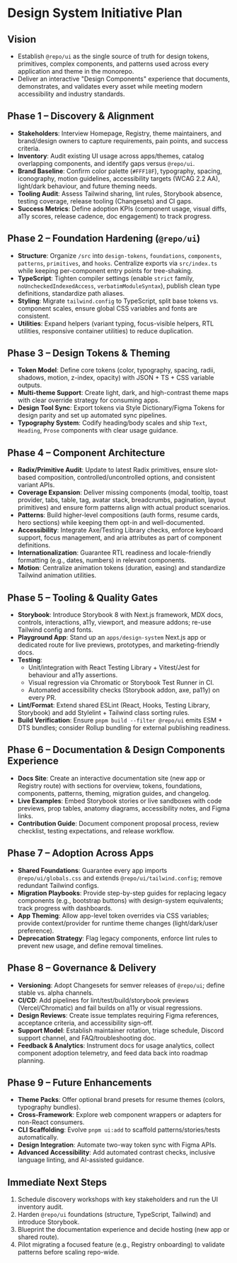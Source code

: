 # Design System Initiative Plan

## Vision

- Establish `@repo/ui` as the single source of truth for design tokens, primitives, complex components, and patterns used across every application and theme in the monorepo.
- Deliver an interactive "Design Components" experience that documents, demonstrates, and validates every asset while meeting modern accessibility and industry standards.

## Phase 1 – Discovery & Alignment

- **Stakeholders**: Interview Homepage, Registry, theme maintainers, and brand/design owners to capture requirements, pain points, and success criteria.
- **Inventory**: Audit existing UI usage across apps/themes, catalog overlapping components, and identify gaps versus `@repo/ui`.
- **Brand Baseline**: Confirm color palette (`#FFF18F`), typography, spacing, iconography, motion guidelines, accessibility targets (WCAG 2.2 AA), light/dark behaviour, and future theming needs.
- **Tooling Audit**: Assess Tailwind sharing, lint rules, Storybook absence, testing coverage, release tooling (Changesets) and CI gaps.
- **Success Metrics**: Define adoption KPIs (component usage, visual diffs, a11y scores, release cadence, doc engagement) to track progress.

## Phase 2 – Foundation Hardening (`@repo/ui`)

- **Structure**: Organize `/src` into `design-tokens`, `foundations`, `components`, `patterns`, `primitives`, and `hooks`. Centralize exports via `src/index.ts` while keeping per-component entry points for tree-shaking.
- **TypeScript**: Tighten compiler settings (enable `strict` family, `noUncheckedIndexedAccess`, `verbatimModuleSyntax`), publish clean type definitions, standardize path aliases.
- **Styling**: Migrate `tailwind.config` to TypeScript, split base tokens vs. component scales, ensure global CSS variables and fonts are consistent.
- **Utilities**: Expand helpers (variant typing, focus-visible helpers, RTL utilities, responsive container utilities) to reduce duplication.

## Phase 3 – Design Tokens & Theming

- **Token Model**: Define core tokens (color, typography, spacing, radii, shadows, motion, z-index, opacity) with JSON + TS + CSS variable outputs.
- **Multi-theme Support**: Create light, dark, and high-contrast theme maps with clear override strategy for consuming apps.
- **Design Tool Sync**: Export tokens via Style Dictionary/Figma Tokens for design parity and set up automated sync pipelines.
- **Typography System**: Codify heading/body scales and ship `Text`, `Heading`, `Prose` components with clear usage guidance.

## Phase 4 – Component Architecture

- **Radix/Primitive Audit**: Update to latest Radix primitives, ensure slot-based composition, controlled/uncontrolled options, and consistent variant APIs.
- **Coverage Expansion**: Deliver missing components (modal, tooltip, toast provider, tabs, table, tag, avatar stack, breadcrumbs, pagination, layout primitives) and ensure form patterns align with actual product scenarios.
- **Patterns**: Build higher-level compositions (auth forms, resume cards, hero sections) while keeping them opt-in and well-documented.
- **Accessibility**: Integrate Axe/Testing Library checks, enforce keyboard support, focus management, and aria attributes as part of component definitions.
- **Internationalization**: Guarantee RTL readiness and locale-friendly formatting (e.g., dates, numbers) in relevant components.
- **Motion**: Centralize animation tokens (duration, easing) and standardize Tailwind animation utilities.

## Phase 5 – Tooling & Quality Gates

- **Storybook**: Introduce Storybook 8 with Next.js framework, MDX docs, controls, interactions, a11y, viewport, and measure addons; re-use Tailwind config and fonts.
- **Playground App**: Stand up an `apps/design-system` Next.js app or dedicated route for live previews, prototypes, and marketing-friendly docs.
- **Testing**:
  - Unit/integration with React Testing Library + Vitest/Jest for behaviour and a11y assertions.
  - Visual regression via Chromatic or Storybook Test Runner in CI.
  - Automated accessibility checks (Storybook addon, axe, pa11y) on every PR.
- **Lint/Format**: Extend shared ESLint (React, Hooks, Testing Library, Storybook) and add Stylelint + Tailwind class sorting rules.
- **Build Verification**: Ensure `pnpm build --filter @repo/ui` emits ESM + DTS bundles; consider Rollup bundling for external publishing readiness.

## Phase 6 – Documentation & Design Components Experience

- **Docs Site**: Create an interactive documentation site (new app or Registry route) with sections for overview, tokens, foundations, components, patterns, theming, migration guides, and changelog.
- **Live Examples**: Embed Storybook stories or live sandboxes with code previews, prop tables, anatomy diagrams, accessibility notes, and Figma links.
- **Contribution Guide**: Document component proposal process, review checklist, testing expectations, and release workflow.

## Phase 7 – Adoption Across Apps

- **Shared Foundations**: Guarantee every app imports `@repo/ui/globals.css` and extends `@repo/ui/tailwind.config`; remove redundant Tailwind configs.
- **Migration Playbooks**: Provide step-by-step guides for replacing legacy components (e.g., bootstrap buttons) with design-system equivalents; track progress with dashboards.
- **App Theming**: Allow app-level token overrides via CSS variables; provide context/provider for runtime theme changes (light/dark/user preference).
- **Deprecation Strategy**: Flag legacy components, enforce lint rules to prevent new usage, and define removal timelines.

## Phase 8 – Governance & Delivery

- **Versioning**: Adopt Changesets for semver releases of `@repo/ui`; define stable vs. alpha channels.
- **CI/CD**: Add pipelines for lint/test/build/storybook previews (Vercel/Chromatic) and fail builds on a11y or visual regressions.
- **Design Reviews**: Create issue templates requiring Figma references, acceptance criteria, and accessibility sign-off.
- **Support Model**: Establish maintainer rotation, triage schedule, Discord support channel, and FAQ/troubleshooting doc.
- **Feedback & Analytics**: Instrument docs for usage analytics, collect component adoption telemetry, and feed data back into roadmap planning.

## Phase 9 – Future Enhancements

- **Theme Packs**: Offer optional brand presets for resume themes (colors, typography bundles).
- **Cross-Framework**: Explore web component wrappers or adapters for non-React consumers.
- **CLI Scaffolding**: Evolve `pnpm ui:add` to scaffold patterns/stories/tests automatically.
- **Design Integration**: Automate two-way token sync with Figma APIs.
- **Advanced Accessibility**: Add automated contrast checks, inclusive language linting, and AI-assisted guidance.

## Immediate Next Steps

1. Schedule discovery workshops with key stakeholders and run the UI inventory audit.
2. Harden `@repo/ui` foundations (structure, TypeScript, Tailwind) and introduce Storybook.
3. Blueprint the documentation experience and decide hosting (new app or shared route).
4. Pilot migrating a focused feature (e.g., Registry onboarding) to validate patterns before scaling repo-wide.
